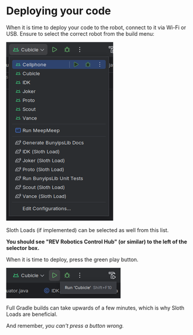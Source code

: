 # Deploying your code

When it is time to deploy your code to the robot, connect to it via Wi-Fi or USB. Ensure to select the correct robot from the build menu:

![](./menu.png)

Sloth Loads (if implemented) can be selected as well from this list.

**You should see "REV Robotics Control Hub" (or similar) to the left of the selector box.**

When it is time to deploy, press the green play button.

![](./run.png)

Full Gradle builds can take upwards of a few minutes, which is why Sloth Loads are beneficial.

And remember, *you can't press a button wrong.*
